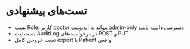 # تست‌های پیشنهادی
- تست Role: کاربر doctor نتواند به اندپوینت admin-only دسترسی داشته باشد
- تست ثبت AuditLog در درخواست‌های POST و PUT
- تست خروجی کامل export با Patient واقعی